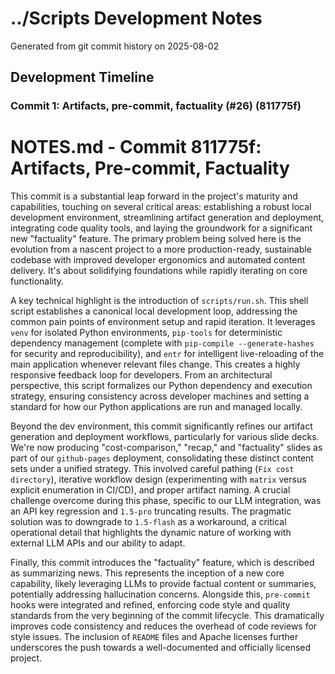 # ../Scripts Development Notes

Generated from git commit history on 2025-08-02

## Development Timeline

### Commit 1: Artifacts, pre-commit, factuality (#26) (811775f)

# NOTES.md - Commit 811775f: Artifacts, Pre-commit, Factuality

This commit is a substantial leap forward in the project's maturity and capabilities, touching on several critical areas: establishing a robust local development environment, streamlining artifact generation and deployment, integrating code quality tools, and laying the groundwork for a significant new "factuality" feature. The primary problem being solved here is the evolution from a nascent project to a more production-ready, sustainable codebase with improved developer ergonomics and automated content delivery. It's about solidifying foundations while rapidly iterating on core functionality.

A key technical highlight is the introduction of `scripts/run.sh`. This shell script establishes a canonical local development loop, addressing the common pain points of environment setup and rapid iteration. It leverages `venv` for isolated Python environments, `pip-tools` for deterministic dependency management (complete with `pip-compile --generate-hashes` for security and reproducibility), and `entr` for intelligent live-reloading of the main application whenever relevant files change. This creates a highly responsive feedback loop for developers. From an architectural perspective, this script formalizes our Python dependency and execution strategy, ensuring consistency across developer machines and setting a standard for how our Python applications are run and managed locally.

Beyond the dev environment, this commit significantly refines our artifact generation and deployment workflows, particularly for various slide decks. We're now producing "cost-comparison," "recap," and "factuality" slides as part of our `github-pages` deployment, consolidating these distinct content sets under a unified strategy. This involved careful pathing (`Fix cost directory`), iterative workflow design (experimenting with `matrix` versus explicit enumeration in CI/CD), and proper artifact naming. A crucial challenge overcome during this phase, specific to our LLM integration, was an API key regression and `1.5-pro` truncating results. The pragmatic solution was to downgrade to `1.5-flash` as a workaround, a critical operational detail that highlights the dynamic nature of working with external LLM APIs and our ability to adapt.

Finally, this commit introduces the "factuality" feature, which is described as summarizing news. This represents the inception of a new core capability, likely leveraging LLMs to provide factual content or summaries, potentially addressing hallucination concerns. Alongside this, `pre-commit` hooks were integrated and refined, enforcing code style and quality standards from the very beginning of the commit lifecycle. This dramatically improves code consistency and reduces the overhead of code reviews for style issues. The inclusion of `README` files and Apache licenses further underscores the push towards a well-documented and officially licensed project.
